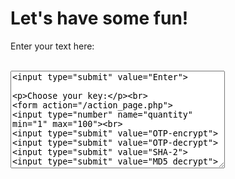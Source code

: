  <h1>Let's have some fun!</h1>
<p>Enter your text here:</p><br>
<textarea rows="10" cols="40" id="myTextarea">
<input type="submit" value="Enter">


<p>Choose your key:</p><br>
<form action="/action_page.php">
<input type="number" name="quantity" min="1" max="100"><br>
<input type="submit" value="OTP-encrypt"> <input type="submit" value="OTP-decrypt"> <input type="submit" value="SHA-2"> <input type="submit" value="MD5 decrypt">

<p>Result:</p>
<textarea rows="10" cols="40" id="myTextarea"> </textarea>
